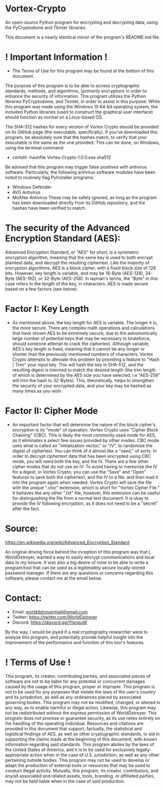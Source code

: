 # Vortex-Crypto
An open-source Python program for encrypting and decrypting data, using the PyCryptodome and TkInter libraries.

This document is a nearly identical mirror of the program's README.md file.

# ! Important Information !
- The Terms of Use for this program may be found at the bottom of this document.

The purpose of this program is to be able to access cryptographic standards, methods, and algorithms, (primarily encryption) in order to enhance the security of information.
This program utilizes the Python libraries PyCryptodome, and Tkinter, in order to assist in this purpose. While this program was made using the Windows 10 64-bit operating system, the included Python libraries (used to construct the graphical user interface) should function as normal on a Linux-based OS.

The SHA-512 hashes for every version of Vortex Crypto should be provided on its GitHub page (the executable, specifically). If you've downloaded this program, be absolutely sure that the hashes match, to verify that your executable is the same as the one provided. This can be done, on Windows, using the terminal command:
- certutil -hashfile Vortex-Crypto-1.0.0.exe sha512

Be advised that this program may trigger false positives with antivirus software. Particularly, the following antivirus software modules have been noted to routinely flag PyInstaller programs:
- Windows Defender
- AVG Antivirus
- McAfee Antivirus
These may be safely ignored, as long as the program has been downloaded directly from its GitHub repository, and the hashes have been verified to match.

# The security of the Advanced Encryption Standard (AES):
Advanced Encryption Standard, or "AES" for short, is a symmetric encryption algorithm, meaning that the same key is used to both encrypt plaintext data, and decrypt the resulting ciphertext. Like the majority of encryption algorithms, AES is a block cipher, with a fixed block size of 128 bits. However, key length is variable, and may be 16-Byte (AES-128), 24-Byte (AES-192), or 32-Byte (AES-256). In layman's terms, the "Byte" in this case refers to the length of the key, in characters. AES is made secure based on a few factors (see below).

# Factor I: Key Length
- As mentioned above, the key length for AES is variable. The longer it is, the more secure. There are complex math operations and calculations that have shown AES to be extremely secure, due to the astronomically large number of potential keys that may be necessary to bruteforce, should someone attempt to crack the ciphertext. Although variable, AES's key length is fixed, meaning that it cannot be any longer or shorter than the previously mentioned numbers of characters. Vortex Crypto attempts to alleviate this problem by providing a feature to "Hash | Trim" your input key. This will hash the key in SHA-512, and the resulting digest is trimmed to match the desired length (the trim length of which is determined by the AES size you have selected, i.e "AES-256" will trim the hash to 32-Bytes). This, theoretically, helps to strengthen the security of your encrypted data, and your key may be hashed as many times as you wish.

# Factor II: Cipher Mode
- An important factor that will determine the nature of the block cipher's encryption is its "mode" of operation. Vortex Crypto uses "Cipher Block Chaining" (CBC). This is likely the most commonly used mode for AES, as it eliminates a select few issues provided by other modes. CBC mode uses what is called an "initialization vector," or "IV", to randomize the digest of ciphertext. You can think of it almost like a "seed," of sorts. In order to decrypt ciphertext data that has been encrypted using CBC mode, you will need both the key, and the IV. There are a few other cipher modes that do not use an IV. To avoid having to memorize the IV for a digest, in Vortex Crypto, you can use the "Save" and "Open" features to save both the ciphertext, and the IV to a file. and then load it into the program again when needed. Vortex Crypto will save the file with the unique ".vtxc" extension, which is short for "Vortex Cipher File." It behaves like any other ".txt" file, however, this extension can be useful for distinguishing the file from a normal text document. It is okay to provide the IV following encryption, as it does not need to be a "secret" after the fact.

# Source:
https://en.wikipedia.org/wiki/Advanced_Encryption_Standard

An original driving force behind the inception of this program was that I, WorldDstroyer, wanted a way to easily encrypt communications and local data to my leisure. It was also a big desire of mine to be able to write a program/tool that can be used as a legitimately secure locally-stored password manager. If there are any questions or concerns regarding this software, please contact me at the email below.

# Contact:
- Email: worlddstroyermail@gmail.com
- Twitter: https://twitter.com/WorldDstroyer
- Discord: https://discord.gg/YtsnpuW

By the way, I would be joyed if a real cryptography researcher were to analyze this program, and potentially provide helpful insight into the improvement of the performance and function of this tool's features.

# ! Terms of Use !
This program, its creator, contributing parties, and associated pieces of software are not to be liable for any potential or concurrent damages caused by the usage of this program, proper or improper. This program is not to be used for any purposes that violate the laws of the user's country and its jurisdiction, as well as any ordinances placed by associated governing bodies. This program may not be modified, changed, or altered in any way, as to enable harmful or illegal action. Likewise, this program may not be redistributed without the express permission of WorldDstroyer. This program does not promise or guarantee security, as its use relies entirely on the handling of the operating individual. Resources and citations are provided in this document that support, factually, the statistical and logistical findings of AES, as well as other cryptographic standards, to aid in supporting the claims made at the beginning of this document, with *known* information regarding said standards. This program abides by the laws of the United States of America, and it is to be used for exclusively legally-appropriate action when in the case of U.S. jurisdiction, as well as any other pertaining outside bodies. This program may not be used to develop or adapt the production of external tools or resources that may be used to conduct illegal activity. Mutually, this program, its creator, contributors, and any/all associated and related assets, tools, branding, or affiliated parties, may not be held liable when in the case of said production.
